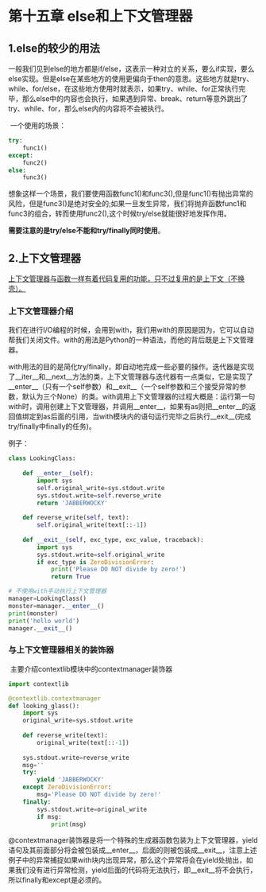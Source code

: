# 第十五章 else和上下文管理器

## 1.else的较少的用法

​	一般我们见到else的地方都是if/else，这表示一种对立的关系，要么if实现，要么else实现。但是else在某些地方的使用更偏向于then的意思。这些地方就是try、while、for/else，在这些地方使用时就表示，如果try、while、for正常执行完毕，那么else中的内容也会执行，如果遇到异常、break、return等意外跳出了try、while、for，那么else内的内容将不会被执行。

​	一个使用的场景：

`````python
try:
    func1()
except:
    func2()
else:
    func3()
`````

想象这样一个场景，我们要使用函数func1()和func3(),但是func1()有抛出异常的风险，但是func3()是绝对安全的;如果一旦发生异常，我们将抛弃函数func1和func3的组合，转而使用func2(),这个时候try/else就能很好地发挥作用。

**需要注意的是try/else不能和try/finally同时使用**。

## 2.上下文管理器

​	<u>上下文管理器与函数一样有着代码复用的功能，只不过复用的是上下文（不换壳）。</u>

### 上下文管理器介绍	

​	我们在进行I/O编程的时候，会用到with，我们用with的原因是因为，它可以自动帮我们关闭文件。with的用法是Python的一种语法，而他的背后既是上下文管理器。

​	with用法的目的是简化try/finally，即自动地完成一些必要的操作。迭代器是实现了\_\_iter\_\_和\_\_next_\_方法的类，上下文管理器与迭代器有一点类似，它是实现了\_\_enter\_\_（只有一个self参数）和\_\_exit\_\_（一个self参数和三个接受异常的参数，默认为三个None）的类。with调用上下文管理器的过程大概是：运行第一句with时，调用创建上下文管理器，并调用\_\_enter\_\_，如果有as则把\_\_enter__的返回值绑定到as后面的引用，当with模块内的语句运行完毕之后执行\_\_exit\_\_(完成try/finally中finally的任务)。

例子：

`````python
class LookingClass:
    
    def __enter__(self):
        import sys
        self.original_write=sys.stdout.write
        sys.stdout.write=self.reverse_write
        return 'JABBERWOCKY'
    
    def reverse_write(self, text):
        self.original_write(text[::-1])
        
    def __exit__(self, exc_type, exc_value, traceback):
        import sys
        sys.stdout.write=self.original_write
        if exc_type is ZeroDivisionError:
            print('Please DO NOT divide by zero!')
            return True

# 不使用with手动执行上下文管理器
manager=LookingClass()
monster=manager.__enter__()
print(monster)
print('hello world')
manager.__exit__()
`````

### 与上下文管理器相关的装饰器

​	主要介绍contextlib模块中的contextmanager装饰器

`````python
import contextlib

@contextlib.contextmanager
def looking_glass():
    import sys
    original_write=sys.stdout.write
    
    def reverse_write(text):
        original_write(text[::-1])
        
    sys.stdout.write=reverse_write
    msg=''
    try:
        yield 'JABBERWOCKY'
    except ZeroDivisionError:
        msg='Please DO NOT divide by zero!'
    finally:
        sys.stdout.write=original_write
        if msg:
            print(msg)
`````

@contextmanager装饰器是将一个特殊的生成器函数包装为上下文管理器，yield语句及其前面部分将会被包装成\_\_enter\_\_，后面的则被包装成\_\_exit\_\_，注意上述例子中的异常捕捉如果with块内出现异常，那么这个异常将会在yield处抛出，如果我们没有进行异常检测，yield后面的代码将无法执行，即\_\_exit\_\_将不会执行，所以finally和except是必须的。
